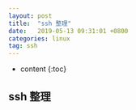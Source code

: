 ```yaml
---
layout: post
title:  "ssh 整理"
date:   2019-05-13 09:31:01 +0800
categories: linux
tag: ssh
---
```


* content
{:toc}

## ssh 整理
